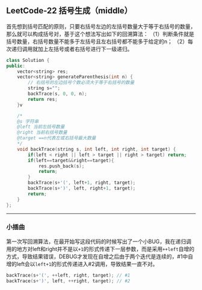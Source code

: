 ## LeetCode-22 括号生成（middle）


首先想到括号匹配的原则，只要右括号左边的左括号数量大于等于右括号的数量，那么就可以构成括号对，基于这个想法写出如下的回溯算法：
（1）判断条件就是括号数量，右括号数量不能多于左括号且左右括号都不能多于给定的n；
（2）每次递归调用就加上左括号或者右括号进行下一级递归。


```cpp
class Solution {
public:
    vector<string> res;
    vector<string> generateParenthesis(int n) {
        // 右括号的左边括号个数必须大于等于右括号的数量
        string s="";
        backTrace(s, 0, 0, n);
        return res;
    }v

    /*
    @s 字符串
    @left 当前左括号数量
    @right 当前右括号数量
    @target ==n代表左或右括号最大数量
    */
    void backTrace(string s, int left, int right, int target) {
        if(left < right || left > target || right > target) return;
        if(left==target&&right==target){
            res.push_back(s);
            return;
        }
        backTrace(s+'(', left+1, right, target);
        backTrace(s+')', left, right+1, target);
        return;
    }
};
```
---------------
### 小插曲
第一次写回溯算法，在最开始写这段代码的时候写出了一个小BUG，我在递归调用的地方对left和right并不是以`+1`的形式传递下一层参数，而是采用`++left`自增的方式，导致结果错误，DEBUG才发现在自增之后由于两个迭代是连续的，#1中自增的left会以`left+1`的形式传递进入#2调用，导致结果一直不对。
```cpp
backTrace(s+'(', ++left, right, target); // #1
backTrace(s+')', left, ++right, target); // #2
```
